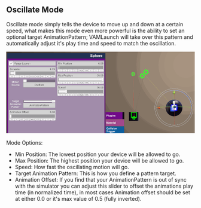 ## Oscillate Mode

Oscillate mode simply tells the device to move up and down at a certain speed, what makes this mode even more powerful is the ability to set an optional target AnimationPattern; VAMLaunch will take over this pattern and automatically adjust it's play time and speed to match the oscillation.

<img src="Images/osc_mode.gif" width="600"/>

Mode Options:
- Min Position: The lowest position your device will be allowed to go.
- Max Position: The highest position your device will be allowed to go.
- Speed: How fast the oscillating motion will go.
- Target Animation Pattern: This is how you define a pattern target.
- Animation Offset: If you find that your AnimationPattern is out of sync with the simulator you can adjust this slider to offset the animations play time (in normalized time), in most cases Animation offset should be set at either 0.0 or it's max value of 0.5 (fully inverted).
